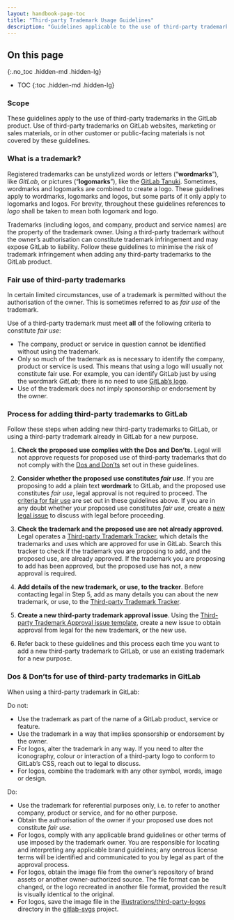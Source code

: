 ```yaml
---
layout: handbook-page-toc
title: "Third-party Trademark Usage Guidelines"
description: "Guidelines applicable to the use of third-party trademarks in the GitLab product"
---
```


## On this page
{:.no_toc .hidden-md .hidden-lg}

- TOC
{:toc .hidden-md .hidden-lg}

### Scope

These guidelines apply to the use of third-party trademarks in the GitLab product. Use of third-party trademarks on GitLab websites, marketing or sales materials, or in other customer or public-facing materials is not covered by these guidelines.

### What is a trademark?

Registered trademarks can be unstylized words or letters (“**wordmarks**”), like _GitLab_, or pictures (“**logomarks**”), like the [GitLab Tanuki](https://about.gitlab.com/images/press/logo/png/gitlab-icon-rgb.png). Sometimes, wordmarks and logomarks are combined to create a logo. These guidelines apply to wordmarks, logomarks and logos, but some parts of it only apply to logomarks and logos. For brevity, throughout these guidelines references to _logo_ shall be taken to mean both logomark and logo.

Trademarks (including logos, and company, product and service names) are the property of the trademark owner. Using a third-party trademark without the owner’s authorisation can constitute trademark infringement and may expose GitLab to liability. Follow these guidelines to minimise the risk of trademark infringement when adding any third-party trademarks to the GitLab product.

### Fair use of third-party trademarks

In certain limited circumstances, use of a trademark is permitted without the authorisation of the owner. This is sometimes referred to as _fair use_ of the trademark.

Use of a third-party trademark must meet **all** of the following criteria to constitute _fair use_:

*   The company, product or service in question cannot be identified without using the trademark.
*   Only so much of the trademark as is necessary to identify the company, product or service is used. This means that using a logo will usually not constitute fair use. For example, you can identify GitLab just by using the wordmark _GitLab_; there is no need to use [GitLab’s logo](https://about.gitlab.com/images/press/logo/png/gitlab-logo-gray-rgb.png). 
*   Use of the trademark does not imply sponsorship or endorsement by the owner.

### Process for adding third-party trademarks to GitLab

Follow these steps when adding new third-party trademarks to GitLab, or using a third-party trademark already in GitLab for a new purpose.

1. **Check the proposed use complies with the Dos and Don’ts.** Legal will not approve requests for proposed use of third-party trademarks that do not comply with the [Dos and Don’ts](https://about.gitlab.com/handbook/legal/policies/third-party-trademark-usage-guidelines/#dos--donts-for-use-of-third-party-trademarks-in-gitlab) set out in these guidelines.

2. **Consider whether the proposed use constitutes _fair use_**. If you are proposing to add a plain text **wordmark** to GitLab, and the proposed use constitutes _fair use_, legal approval is not required to proceed. The [criteria for fair use](https://about.gitlab.com/handbook/legal/policies/third-party-trademark-usage-guidelines/#fair-use-of-third-party-trademarks) are set out in these guidelines above. If you are in any doubt whether your proposed use constitutes _fair use_, create a [new legal issue](https://gitlab.com/gitlab-com/legal-and-compliance/-/issues/new?issuable_template=general-legal-template) to discuss with legal before proceeding.
3. **Check the trademark and the proposed use are not already approved**. Legal operates a [Third-party Trademark Tracker](https://docs.google.com/spreadsheets/d/1fa4pzDgbtXSbjw1hex-jouoYu_NDwHpwQwJMbcBHmI4/edit?usp=sharing), which details the trademarks and uses which are approved for use in GitLab. Search this tracker to check if the trademark you are proposing to add, and the proposed use, are already approved. If the trademark you are proposing to add has been approved, but the proposed use has not, a new approval is required.
4. **Add details of the new trademark, or use, to the tracker**. Before contacting legal in Step 5, add as many details you can about the new trademark, or use, to the [Third-party Trademark Tracker](https://docs.google.com/spreadsheets/d/1fa4pzDgbtXSbjw1hex-jouoYu_NDwHpwQwJMbcBHmI4/edit?usp=sharing). 
5. **Create a new third-party trademark approval issue**. Using the [Third-party Trademark Approval issue template](https://gitlab.com/gitlab-com/legal-and-compliance/-/issues/new?issuable_template=thirdparty-logo-approval), create a new issue to obtain approval from legal for the new trademark, or the new use.
6. Refer back to these guidelines and this process each time you want to add a new third-party trademark to GitLab, or use an existing trademark for a new purpose. 

### Dos & Don’ts for use of third-party trademarks in GitLab 

When using a third-party trademark in GitLab:

Do not:

*   Use the trademark as part of the name of a GitLab product, service or feature.
*   Use the trademark in a way that implies sponsorship or endorsement by the owner.
*   For logos, alter the trademark in any way. If you need to alter the iconography, colour or interaction of a third-party logo to conform to GitLab’s CSS, reach out to legal to discuss.
*   For logos, combine the trademark with any other symbol, words, image or design.

Do:

*   Use the trademark for referential purposes only, i.e. to refer to another company, product or service, and for no other purpose.
*   Obtain the authorisation of the owner if your proposed use does not constitute _fair use_.
*   For logos, comply with any applicable brand guidelines or other terms of use imposed by the trademark owner. You are responsible for locating and interpreting any applicable brand guidelines; any onerous license terms will be identified and communicated to you by legal as part of the approval process.  
*   For logos, obtain the image file from the owner’s repository of brand assets or another owner-authorized source. The file format can be changed, or the logo recreated in another file format, provided the result is visually identical to the original.
*   For logos, save the image file in the [illustrations/third-party-logos](https://gitlab.com/gitlab-org/gitlab-svgs/-/tree/main/illustrations/third-party-logos) directory in the [gitlab-svgs](https://gitlab.com/gitlab-org/gitlab-svgs) project.
